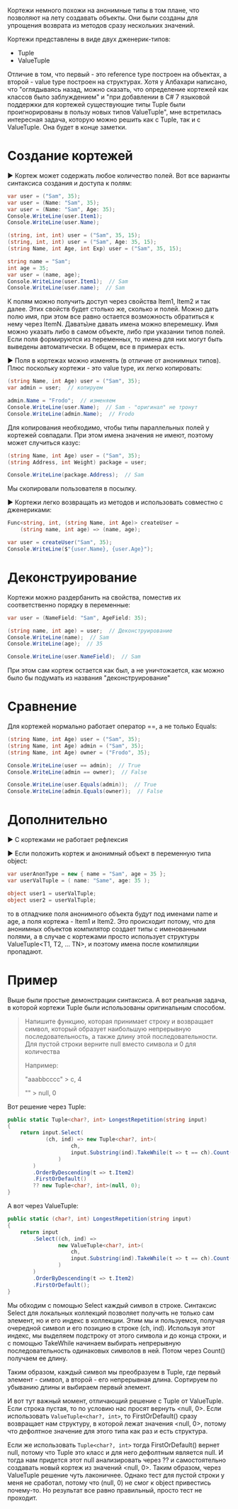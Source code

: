 Кортежи немного похожи на анонимные типы в том плане, что позволяют на лету создавать объекты. Они были созданы для упрощения возврата из методов сразу нескольких значений.

Кортежи представлены в виде двух дженерик-типов:

* Tuple
* ValueTuple

Отличие в том, что первый - это reference type построен на объектах, а второй - value type построен на структурах. Хотя у Албахари написано, что "оглядываясь назад, можно сказать, что определение кортежей как классов было заблуждением" и "при добавлении в C# 7 языковой поддержки для кортежей существующие типы Tuple были проигнорированы в пользу новых типов ValueTuple", мне встретилась интересная задача, которую можно решить как с Tuple, так и с ValueTuple. Она будет в конце заметки.



# Создание кортежей

► Кортеж может содержать любое количество полей. Вот все варианты синтаксиса создания и доступа к полям:

```c#
var user = ("Sam", 35);
var user = (Name: "Sam", 35);
var user = (Name: "Sam", Age: 35);
Console.WriteLine(user.Item1);
Console.WriteLine(user.Name);

(string, int, int) user = ("Sam", 35, 15);
(string, int, int) user = ("Sam", Age: 35, 15);
(string Name, int Age, int Exp) user = ("Sam", 35, 15);

string name = "Sam";
int age = 35;
var user = (name, age);
Console.WriteLine(user.Item1);  // Sam
Console.WriteLine(user.name);  // Sam
```

К полям можно получить доступ через свойства Item1, Item2 и так далее. Этих свойств будет столько же, сколько и полей. Можно дать полю имя, при этом все равно остается возможность обратиться к нему через ItemN. Давать\не давать имена можно вперемешку. Имя можно указать либо в самом объекте, либо при указании типов полей. Если поля формируются из переменных, то имена для них могут быть выведены автоматически. В общем, все в примерах есть.

► Поля в кортежах можно изменять (в отличие от анонимных типов). Плюс поскольку кортежи - это value type, их легко копировать:

```c#
(string Name, int Age) user = ("Sam", 35);
var admin = user;  // копируем

admin.Name = "Frodo";  // изменяем
Console.WriteLine(user.Name);  // Sam - "оригинал" не тронут
Console.WriteLine(admin.Name);  // Frodo
```

Для копирования необходимо, чтобы типы параллельных полей у кортежей совпадали. При этом имена значения не имеют, поэтому может случиться казус:

```c#
(string Name, int Age) user = ("Sam", 35);
(string Address, int Weight) package = user;

Console.WriteLine(package.Address);  // Sam
```

Мы скопировали пользователя в посылку.

► Кортежи легко возвращать из методов и использовать совместно с дженериками:

```c#
Func<string, int, (string Name, int Age)> createUser = 
    (string name, int age) => (name, age);

var user = createUser("Sam", 35);
Console.WriteLine($"{user.Name}, {user.Age}");
```



# Деконструирование

Кортежи можно раздербанить на свойства, поместив их соответственно порядку в переменные:

```c#
var user = (NameField: "Sam", AgeField: 35);

(string name, int age) = user;  // Деконструирование
Console.WriteLine(name);  // Sam
Console.WriteLine(age);  // 35

Console.WriteLine(user.NameField);  // Sam
```

При этом сам кортеж остается как был, а не уничтожается, как можно было бы подумать из названия "деконструирование"



# Сравнение

Для кортежей нормально работает оператор ==, а не только Equals:

```c#
(string Name, int Age) user = ("Sam", 35);
(string Name, int Age) admin = ("Sam", 35);
(string Name, int Age) owner = ("Frodo", 35);

Console.WriteLine(user == admin);  // True
Console.WriteLine(admin == owner);  // False

Console.WriteLine(user.Equals(admin));  // True
Console.WriteLine(admin.Equals(owner));  // False
```



# Дополнительно

► С кортежами не работает рефлексия

► Если положить кортеж и анонимный объект в переменную типа object:

```c#
var userAnonType = new { name = "Sam", age = 35 };
var userValTuple = ( name: "Same", age: 35 );

object user1 = userValTuple;
object user2 = userValTuple;
```

то в отладчике поля анонимного объекта будут под именами name и age, а поля кортежа - Item1 и Item2. Это происходит потому, что для анонимных объектов компилятор создает типы с именованными полями, а в случае с кортежами просто использует структуры ValueTuple<T1, T2, ... TN>, и поэтому имена после компиляции пропадают.



# Пример

Выше были простые демонстрации синтаксиса. А вот реальная задача, в которой кортежи Tuple были использованы оригинальным способом.

> Напишите функцию, которая принимает строку и возвращает символ, который образует наибольшую непрерывную последовательность, а также длину этой последовательности. Для пустой строки верните null вместо символа и 0 для количества
>
> Например: 
>
> "aaabbcccc" > c, 4
>
> "" > null, 0

Вот решение через Tuple:

```c#
public static Tuple<char?, int> LongestRepetition(string input)
{
    return input.Select(
        	(ch, ind) => new Tuple<char?, int>(
	            	ch,
	            	input.Substring(ind).TakeWhile(t => t == ch).Count()
            	)
    	)
        .OrderByDescending(t => t.Item2)
        .FirstOrDefault()
        ?? new Tuple<char?, int>(null, 0);
}
```

А вот через ValueTuple:

```c#
public static (char?, int) LongestRepetition(string input)
{
    return input
        .Select((ch, ind) => 
                new ValueTuple<char?, int>(
                    ch, 
                    input.Substring(ind).TakeWhile(t => t == ch).Count()
                )
        )
        .OrderByDescending(t => t.Item2)
        .FirstOrDefault();
}
```

Мы обходим с помощью Select каждый символ в строке. Синтаксис Select для локальных коллекций позволяет получить не только сам элемент, но и его индекс в коллекции. Этим мы и пользуемся, получая очередной символ и его позицию в строке (ch, ind). Используя этот индекс, мы выделяем подстроку от этого символа и до конца строки, и с помощью TakeWhile начинаем выбирать непрерывную последовательность одинаковых символов в ней. Потом через Count() получаем ее длину. 

Таким образом, каждый символ мы преобразуем в Tuple, где первый элемент - символ, а второй - его непрерывная длина. Сортируем по убыванию длины и выбираем первый элемент.

И вот тут важный момент, отличающий решение с Tuple от ValueTuple. Если строка пустая, то по условию нас просят вернуть <null, 0>. Если использовать `ValueTuple<char?, int>`, то FirstOrDefault() сразу возвращает нам структуру, в которой лежат значения <null, 0>, потому что дефолтное значение для этого типа как раз и есть структура.

Если же использовать `Tuple<char?, int>` тогда FirstOrDefault() вернет null, потому что Tuple это класс и для него дефолтным является null. И тогда нам придется этот null анализировать через ?? и самостоятельно создавать новый кортеж из значений <null, 0>. Таким образом, через ValueTuple решение чуть лаконичнее. Однако тест для пустой строки у меня не сработал, потому что (null, 0) не смог к object привестись почему-то. Но результат все равно правильный, просто тест не проходит.